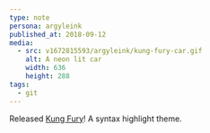 ```yaml
---
type: note
persona: argyleink
published_at: 2018-09-12
media:
  - src: v1672815593/argyleink/kung-fury-car.gif
    alt: A neon lit car
    width: 636
    height: 288
tags: 
  - git
---
```


Released [Kung Fury](https://github.com/argyleink/Kung-Fury-Theme)! A syntax highlight theme.
